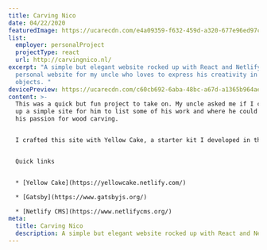```yaml
---
title: Carving Nico
date: 04/22/2020
featuredImage: https://ucarecdn.com/e4a09359-f632-459d-a320-677e96ed97cb/
list:
  employer: personalProject
  projectType: react
  url: http://carvingnico.nl/
excerpt: "A simple but elegant website rocked up with React and Netlify CMS. A
  personal website for my uncle who loves to express his creativity in wooden
  objects. "
devicePreview: https://ucarecdn.com/c60cb692-6aba-48bc-a67d-a1365b964aeb/
content: >-
  This was a quick but fun project to take on. My uncle asked me if I could code
  up a simple site for him to list some of his work and where he could express
  his passion for wood carving.


  I crafted this site with Yellow Cake, a starter kit I developed in the past, see case. I choose to use this starter kit as it suites perfectly with the requirements.


  Quick links


  * [Yellow Cake](https://yellowcake.netlify.com/)

  * [Gatsby](https://www.gatsbyjs.org/)

  * [Netlify CMS](https://www.netlifycms.org/)
meta:
  title: Carving Nico
  description: A simple but elegant website rocked up with React and Netlify CMS.
---
```

